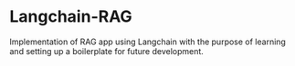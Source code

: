 # Langchain-RAG
Implementation of RAG app using Langchain with the purpose of learning and setting up a boilerplate for future development.
